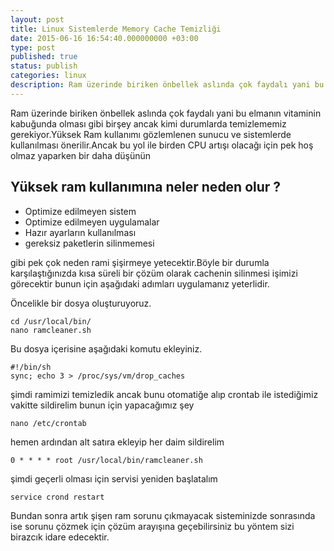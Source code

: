 ```yaml
---
layout: post
title: Linux Sistemlerde Memory Cache Temizliği
date: 2015-06-16 16:54:40.000000000 +03:00
type: post
published: true
status: publish
categories: linux
description: Ram üzerinde biriken önbellek aslında çok faydalı yani bu elmanın vitaminin kabuğunda olması gibi birşey ancak kimi durumlarda temizlememiz
---
```


Ram üzerinde biriken önbellek aslında çok faydalı yani bu elmanın vitaminin kabuğunda olması gibi birşey ancak kimi durumlarda temizlememiz gerekiyor.Yüksek Ram kullanımı gözlemlenen sunucu ve sistemlerde kullanılması önerilir.Ancak bu yol ile birden CPU artışı olacağı için pek hoş olmaz yaparken bir daha düşünün

## Yüksek ram kullanımına neler neden olur ?

- Optimize edilmeyen sistem
- Optimize edilmeyen uygulamalar
- Hazır ayarların kullanılması
- gereksiz paketlerin silinmemesi

gibi pek çok neden rami şişirmeye yetecektir.Böyle bir durumla karşılaştığınızda kısa süreli bir çözüm olarak cachenin silinmesi işimizi görecektir bunun için aşağıdaki adımları uygulamanız yeterlidir.

Öncelikle bir dosya oluşturuyoruz.

    cd /usr/local/bin/
    nano ramcleaner.sh

Bu dosya içerisine aşağıdaki komutu ekleyiniz.

    #!/bin/sh
    sync; echo 3 > /proc/sys/vm/drop_caches

şimdi ramimizi temizledik ancak bunu otomatiğe alıp crontab ile istediğimiz vakitte sildirelim bunun için yapacağımız şey

    nano /etc/crontab

hemen ardından alt satıra ekleyip her daim sildirelim

    0 * * * * root /usr/local/bin/ramcleaner.sh

şimdi geçerli olması için servisi yeniden başlatalım

    service crond restart

Bundan sonra artık şişen ram sorunu çıkmayacak sisteminizde sonrasında ise sorunu çözmek için çözüm arayışına geçebilirsiniz bu yöntem sizi birazcık idare edecektir.
